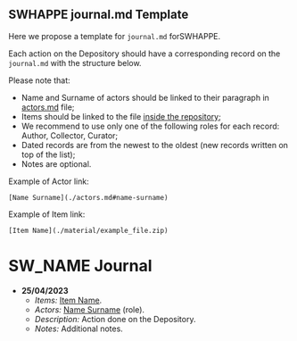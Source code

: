 ## SWHAPPE journal.md Template

Here we propose a template for `journal.md` forSWHAPPE.

Each action on the Depository should have a corresponding record on the `journal.md` with the structure below.

Please note that:
* Name and Surname of actors should be linked to their paragraph in [actors.md](./actors.md) file;
* Items should be linked to the file [inside the repository](./raw_materials/);
* We recommend to use only one of the following roles for each record: Author, Collector, Curator;
* Dated records are from the newest to the oldest (new records written on top of the list);
* Notes are optional.

Example of Actor link:
~~~
[Name Surname](./actors.md#name-surname)
~~~
Example of Item link:
~~~
[Item Name](./material/example_file.zip)
~~~


# SW_NAME Journal

* **25/04/2023** 
  * *Items:*  [Item Name](./material/example_file.zip).
  * *Actors:* [Name Surname](./actors.md#name-surname) (role).
  * *Description:* Action done on the Depository.
  * *Notes:*  Additional notes.
